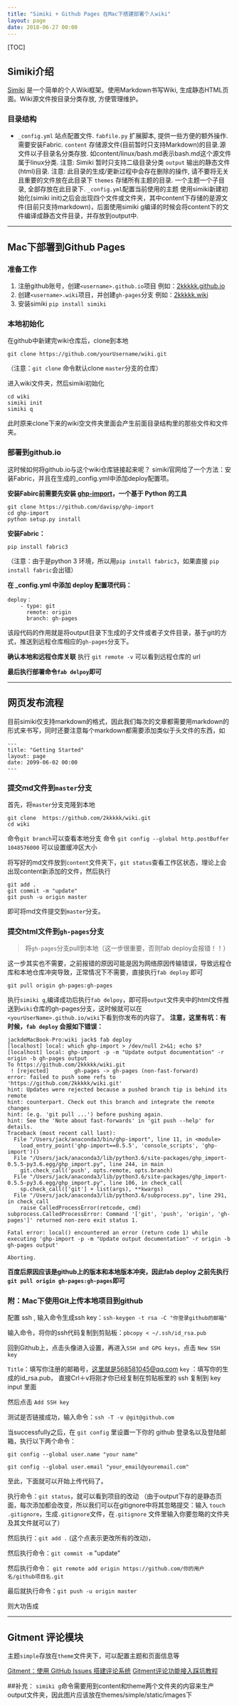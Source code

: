 ```yaml
---
title: "Simiki + Github Pages 在Mac下搭建部署个人wiki"
layout: page
date: 2018-06-27 00:00
---
```


[TOC]
## Simiki介绍
[Simiki](http://simiki.org/) 是一个简单的个人Wiki框架。使用Markdown书写Wiki, 生成静态HTML页面。Wiki源文件按目录分类存放, 方便管理维护。

### 目录结构

- `_config.yml`	站点配置文件. 
	 `fabfile.py`	扩展脚本, 提供一些方便的额外操作. 需要安装Fabric.
	 `content`	存储源文件(目前暂时只支持Markdown)的目录.源文件以子目录名分类存放.
如content/linux/bash.md表示bash.md这个源文件属于linux分类.
注意: Simiki 暂时只支持二级目录分类
	 `output`	输出的静态文件(html)目录.
注意: 此目录的生成/更新过程中会存在删除的操作, 请不要将无关且重要的文件放在此目录下
	 `themes`	存储所有主题的目录. 一个主题一个子目录, 全部存放在此目录下.
`_config.yml`配置当前使用的主题
使用simiki新建初始化(simiki init)之后会出现四个文件或文件夹，其中content下存储的是源文件(目前只支持markdown)，后面使用simiki g编译的时候会将content下的文件编译成静态文件目录，并存放到output中.

------
##  Mac下部署到Github Pages


### 准备工作

 1. 注册github账号，创建`<username>.github.io`项目 例如：[2kkkkk.github.io](https://github.com/2kkkkk/2kkkkk.github.io)
 2. 创建`<username>.wiki`项目，并创建`gh-pages`分支 例如：[2kkkkk.wiki](https://github.com/2kkkkk/wiki)
 3. 安装simiki `pip install simiki` 

### 本地初始化
在github中新建完wiki仓库后，clone到本地

    git clone https://github.com/yourUsername/wiki.git

（注意：`git clone` 命令默认clone `master`分支的仓库）

进入wiki文件夹，然后simiki初始化

    cd wiki
    simiki init
    simiki q

此时原来clone下来的wiki空文件夹里面会产生前面目录结构里的那些文件和文件夹。
### 部署到github.io
这时候如何将github.io与这个wiki仓库链接起来呢？
simiki官网给了一个方法：安装Fabric，并且在生成的_config.yml中添加deploy配置项。

**安装Fabirc前需要先安装 [ghp-import](https://github.com/davisp/ghp-import)，一个基于 Python 的工具**

    git clone https://github.com/davisp/ghp-import
    cd ghp-import
    python setup.py install

**安装Fabric：**

    pip install fabric3
（注意：由于是python 3 环境，所以用`pip install fabric3`，如果直接 `pip install fabric`会出错）

**在 _config.yml 中添加 deploy 配置项代码：**

    deploy：
        - type: git
          remote: origin
          branch: gh-pages

该段代码的作用就是将output目录下生成的子文件或者子文件目录，基于git的方式，推送到远程仓库相应的`gh-pages`分支下。

**确认本地和远程仓库关联** 执行 `git remote -v` 可以看到远程仓库的 url

**最后执行部署命令`fab delpoy`即可**

-----

## 网页发布流程

目前simiki仅支持markdown的格式，因此我们每次的文章都需要用markdown的形式来书写，同时还要注意每个markdown都需要添加类似于头文件的东西，如

    ---
    title: "Getting Started"
    layout: page
    date: 2099-06-02 00:00
    ---
### 提交md文件到`master`分支
首先，将`master`分支克隆到本地

    git clone  https://github.com/2kkkkk/wiki.git
    cd wiki

命令`git branch`可以查看本地分支
命令 `git config --global http.postBuffer 1048576000` 可以设置缓冲区大小

将写好的md文件放到`content`文件夹下，`git status`查看工作区状态，理论上会出现content新添加的文件，然后执行

    git add . 
    git commit -m "update"
    git push -u origin master
即可将md文件提交到`master`分支。
### 提交html文件到`gh-pages`分支
> 将`gh-pages`分支pull到本地（这一步很重要，否则fab deploy会报错！！）

这一步其实也不需要，之前报错的原因可能是因为网络原因传输错误，导致远程仓库和本地仓库冲突导致，正常情况下不需要，直接执行`fab deploy` 即可

    git pull origin gh-pages:gh-pages 
执行`simiki g`,编译成功后执行`fab delpoy`，即可将`output`文件夹中的html文件推送到`wiki`仓库的gh-pages分支，这时候就可以在`<yourUserName>.github.io/wiki`下看到你发布的内容了。
**注意，这里有坑：有时候，`fab deploy` 会报如下错误：**

    jackdeMacBook-Pro:wiki jack$ fab deploy
    [localhost] local: which ghp-import > /dev/null 2>&1; echo $?
    [localhost] local: ghp-import -p -m "Update output documentation" -r origin -b gh-pages output
    To https://github.com/2kkkkk/wiki.git
     ! [rejected]        gh-pages -> gh-pages (non-fast-forward)
    error: failed to push some refs to 'https://github.com/2kkkkk/wiki.git'
    hint: Updates were rejected because a pushed branch tip is behind its remote
    hint: counterpart. Check out this branch and integrate the remote changes
    hint: (e.g. 'git pull ...') before pushing again.
    hint: See the 'Note about fast-forwards' in 'git push --help' for details.
    Traceback (most recent call last):
      File "/Users/jack/anaconda3/bin/ghp-import", line 11, in <module>
        load_entry_point('ghp-import==0.5.5', 'console_scripts', 'ghp-import')()
      File "/Users/jack/anaconda3/lib/python3.6/site-packages/ghp_import-0.5.5-py3.6.egg/ghp_import.py", line 244, in main
        git.check_call('push', opts.remote, opts.branch)
      File "/Users/jack/anaconda3/lib/python3.6/site-packages/ghp_import-0.5.5-py3.6.egg/ghp_import.py", line 106, in check_call
        sp.check_call(['git'] + list(args), **kwargs)
      File "/Users/jack/anaconda3/lib/python3.6/subprocess.py", line 291, in check_call
        raise CalledProcessError(retcode, cmd)
    subprocess.CalledProcessError: Command '['git', 'push', 'origin', 'gh-pages']' returned non-zero exit status 1.
    
    Fatal error: local() encountered an error (return code 1) while executing 'ghp-import -p -m "Update output documentation" -r origin -b gh-pages output'
    
    Aborting.

**百度后原因应该是github上的版本和本地版本冲突，因此fab deploy 之前先执行`git pull origin gh-pages:gh-pages`即可**


### 附：Mac下使用Git上传本地项目到github
配置 ssh , 输入命令生成ssh key：`ssh-keygen -t rsa -C "你登录github的邮箱"` 

输入命令，将你的ssh代码复制到剪贴板：`pbcopy < ~/.ssh/id_rsa.pub` 

回到Github上，点击头像进入设置，再进入`SSH and GPG keys`，点击 `New SSH key` 

`Title`：填写你注册的邮箱号，这里就是568581045@qq.com 
`key` ：填写你的生成的id_rsa.pub， 直接Crl＋v将刚才你已经复制在剪贴板里的 ssh 复制到 key input 里面

然后点击 `Add SSH key`

测试是否链接成功，输入命令：`ssh -T -v @git@github.com`

当successfully之后，在 `git config` 里设置一下你的 github 登录名以及登陆邮箱，执行以下两个命令：

    git config --global user.name "your name" 
    
    git config --global user.email "your_email@youremail.com"

至此，下面就可以开始上传代码了。

执行命令：`git status`，就可以看到项目的改动
（由于output下存的是静态页面，每次添加都会改变，所以我们可以在gitignore中将其忽略提交：输入 `touch .gitignore`，生成`.gitignore`文件，在`.gitignore` 文件里输入你要忽略的文件夹及其文件就可以了）


然后执行：`git add .`   (这个点表示更改所有的改动)，

然后执行命令：`git commit -m` "update"

然后执行命令：
`git remote add origin https://github.com/你的用户名/github项目名.git`

最后就执行命令：`git push -u origin master`

则大功告成

------

## Gitment 评论模块

主题`simple`存放在`theme`文件夹下，可以配置主题和页面信息等

[Gitment：使用 GitHub Issues 搭建评论系统](https://imsun.net/posts/gitment-introduction/)
[Gitment评论功能接入踩坑教程](https://www.jianshu.com/p/57afa4844aaa)

##补充：
`simiki g`命令需要用到content和theme两个文件夹的内容来生产output文件夹，因此图片应该放在themes/simple/static/images下

